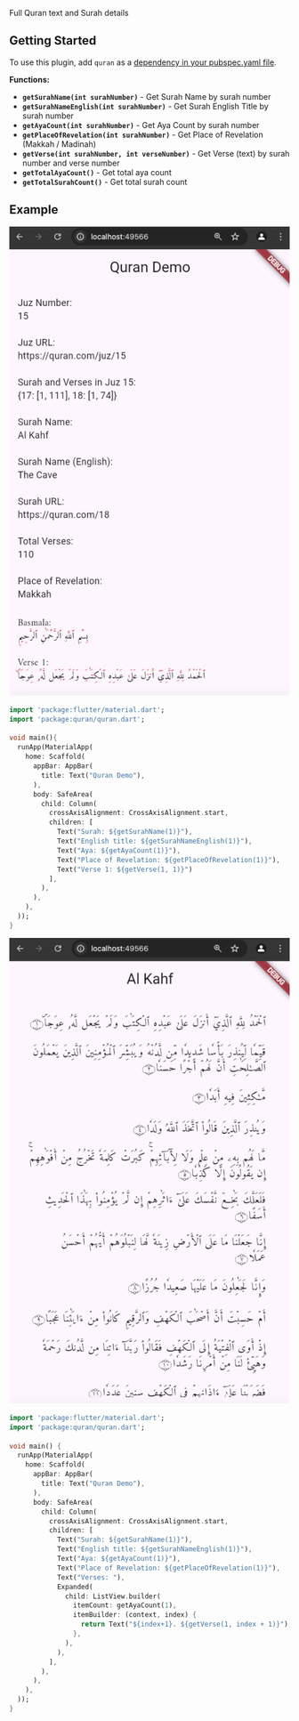 Full Quran text and Surah details

## Getting Started

To use this plugin, add `quran` as a [dependency in your pubspec.yaml file](https://flutter.io/platform-plugins/).

**Functions:**

* **`getSurahName(int surahNumber)`** - Get Surah Name by surah number
* **`getSurahNameEnglish(int surahNumber)`** - Get Surah English Title by surah number
* **`getAyaCount(int surahNumber)`** - Get Aya Count by surah number
* **`getPlaceOfRevelation(int surahNumber)`** - Get Place of Revelation (Makkah / Madinah)
* **`getVerse(int surahNumber, int verseNumber)`** - Get Verse (text) by surah number and verse number
* **`getTotalAyaCount()`** - Get total aya count
* **`getTotalSurahCount()`** - Get total surah count


## Example
![example](https://raw.githubusercontent.com/aqeelshamz/quran/main/images/1.png)

```dart
import 'package:flutter/material.dart';
import 'package:quran/quran.dart';

void main(){
  runApp(MaterialApp(
    home: Scaffold(
      appBar: AppBar(
        title: Text("Quran Demo"),
      ),
      body: SafeArea(
        child: Column(
          crossAxisAlignment: CrossAxisAlignment.start,
          children: [
            Text("Surah: ${getSurahName(1)}"),
            Text("English title: ${getSurahNameEnglish(1)}"),
            Text("Aya: ${getAyaCount(1)}"),
            Text("Place of Revelation: ${getPlaceOfRevelation(1)}"),
            Text("Verse 1: ${getVerse(1, 1)}")
          ],
        ),
      ),
    ),
  ));
}
```

![example2](https://raw.githubusercontent.com/aqeelshamz/quran/main/images/2.png)

```dart
import 'package:flutter/material.dart';
import 'package:quran/quran.dart';

void main() {
  runApp(MaterialApp(
    home: Scaffold(
      appBar: AppBar(
        title: Text("Quran Demo"),
      ),
      body: SafeArea(
        child: Column(
          crossAxisAlignment: CrossAxisAlignment.start,
          children: [
            Text("Surah: ${getSurahName(1)}"),
            Text("English title: ${getSurahNameEnglish(1)}"),
            Text("Aya: ${getAyaCount(1)}"),
            Text("Place of Revelation: ${getPlaceOfRevelation(1)}"),
            Text("Verses: "),
            Expanded(
              child: ListView.builder(
                itemCount: getAyaCount(1),
                itemBuilder: (context, index) {
                  return Text("${index+1}. ${getVerse(1, index + 1)}");
                },
              ),
            ),
          ],
        ),
      ),
    ),
  ));
}
```
